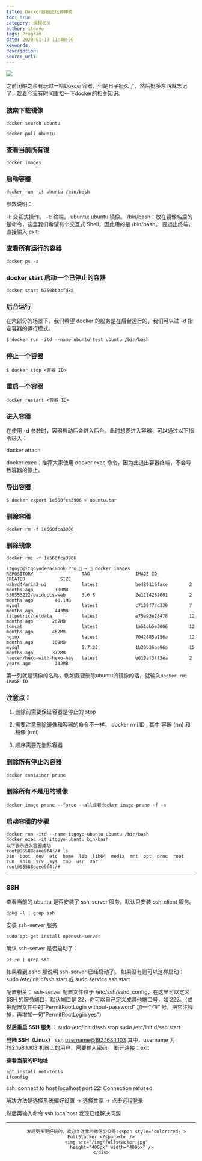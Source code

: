 ```yaml
---
title: Docker容器造化钟神秀
toc: true
category: 编程相关
author: itgoyo
tags: Program
date: 2020-01-19 11:48:50
keywords:
description:
source_url:
---
```

![](https://cdn.jsdelivr.net/gh/itgoyo/PicGoRes@master/img/docker.png)

之前闲暇之余有玩过一哈Dokcer容器，但是日子挺久了，然后挺多东西就忘记了，趁着今天有时间重拾一下docker的相关知识。

### 搜索下载镜像
`docker search ubuntu`

`docker pull ubuntu`

### 查看当前所有镜
`docker images`

### 启动容器
`docker run -it ubuntu /bin/bash`

参数说明：

-i: 交互式操作。
-t: 终端。
ubuntu: ubuntu 镜像。
/bin/bash：放在镜像名后的是命令，这里我们希望有个交互式 Shell，因此用的是 /bin/bash。
要退出终端，直接输入 exit:

### 查看所有运行的容器
`docker ps -a`

### docker start 启动一个已停止的容器
`docker start b750bbbcfd88 `

### 后台运行
在大部分的场景下，我们希望 docker 的服务是在后台运行的，我们可以过 -d 指定容器的运行模式。
```
$ docker run -itd --name ubuntu-test ubuntu /bin/bash
```

### 停止一个容器
```
$ docker stop <容器 ID>
```

### 重启一个容器
`docker restart <容器 ID>`

### 进入容器
在使用 -d 参数时，容器启动后会进入后台。此时想要进入容器，可以通过以下指令进入：

docker attach

docker exec：推荐大家使用 docker exec 命令，因为此退出容器终端，不会导致容器的停止。

### 导出容器
```
$ docker export 1e560fca3906 > ubuntu.tar
```

### 删除容器
`docker rm -f 1e560fca3906`

### 删除镜像
`docker rmi -f 1e560fca3906`

```
itgoyo@itgoyodeMacBook-Pro  ~  docker images
REPOSITORY                  TAG                 IMAGE ID            CREATED             SIZE
wahyd4/aria2-ui             latest              be489116face        2 months ago        100MB
530353222/baidupcs-web      3.6.8               2e1114282001        2 months ago        40.1MB
mysql                       latest              c7109f74d339        7 months ago        443MB
titpetric/netdata           latest              e75e93e28478        12 months ago       267MB
tomcat                      latest              1a51cb5e3006        12 months ago       462MB
nginx                       latest              7042885a156a        12 months ago       109MB
mysql                       5.7.23              1b30b36ae96a        15 months ago       372MB
haocen/hexo-with-hexo-hey   latest              e619af3ff3ea        2 years ago         332MB
```

第一列就是镜像的名称，例如我要删除ubuntu的镜像的话，就输入`docker rmi IMAGE ID`

### 注意点：

1. 删除前需要保证容器是停止的  stop

2. 需要注意删除镜像和容器的命令不一样。 docker rmi ID  , 其中 容器 (rm)  和 镜像 (rmi)

3. 顺序需要先删除容器



### 删除所有停止的容器
```
docker container prune
```

### 删除所有不是用的镜像
```
docker image prune --force --all或者docker image prune -f -a
```

### 启动容器的步骤

```
docker run -itd --name itgoyo-ubuntu ubuntu /bin/bash
docker exec -it itgoyo-ubuntu bin/bash
以下表示进入容器成功
root@95588eaee9f4:/# ls
bin  boot  dev  etc  home  lib  lib64  media  mnt  opt  proc  root  run  sbin  srv  sys  tmp  usr  var
root@95588eaee9f4:/#
```

---
### SSH
查看当前的 ubuntu 是否安装了 ssh-server 服务。默认只安装 ssh-client 服务。

```
dpkg -l | grep ssh
```

安装 ssh-server 服务

```
sudo apt-get install openssh-server
```

确认 ssh-server 是否启动了：
```
ps -e | grep ssh
```

如果看到 sshd 那说明 ssh-server 已经启动了。
如果没有则可以这样启动：sudo /etc/init.d/ssh start 或 sudo service ssh start

配置相关：
ssh-server 配置文件位于 /etc/ssh/sshd_config，在这里可以定义 SSH 的服务端口，默认端口是 22，你可以自己定义成其他端口号，如 222。（或把配置文件中的”PermitRootLogin without-password” 加一个”#” 号，把它注释掉，再增加一句”PermitRootLogin yes”）

**然后重启 SSH 服务：**
sudo /etc/init.d/ssh stop
sudo /etc/init.d/ssh start

**登陆 SSH（Linux）**
ssh username@192.168.1.103
其中，username 为 192.168.1.103 机器上的用户，需要输入密码。
断开连接：exit

**查看当前的IP地址**
```
apt install net-tools
ifconfig
```

ssh: connect to host localhost port 22: Connection refused
        
解决方法是选择系统偏好设置 -> 选择共享 -> 点击远程登录

然后再输入命令 ssh localhost 发现已经解决问题




---

<div align=center>

        发现更多更好玩的，欢迎关注我的微信公众号:<span style='color:red;'> FullStacker </span><br />
        <img src="/img/fullstacker.jpg"
            height="400px" width="400px" />
    </div>

